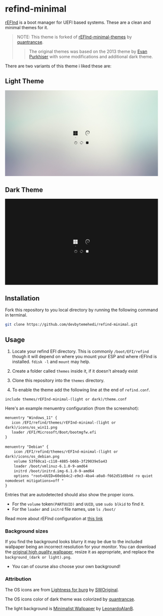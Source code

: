 # refind-minimal

[rEFInd](http://www.rodsbooks.com/refind/) is a boot manager for UEFI based systems. These are a clean and minimal themes for it.

>NOTE: This theme is forked of [rEFInd-minimal-themes](https://github.com/quantrancse/rEFInd-minimal-themes) by [quantrancse](https://github.com/quantrancse).
>>The original themes was based on the 2013 theme by [Evan Purkhiser][evan] with some modifications and additional dark theme.

There are two variants of this theme i liked these are:

## Light Theme

![rEFInd-minimal-light](./rEFInd-minimal-light/screenshot_light.png)

## Dark Theme

![rEFInd-minimal-dark](./rEFInd-minimal-dark/screenshot_dark.png)

## Installation

Fork this repository to you local directory by running the following command in terminal.

```bash
git clone https://github.com/devbytemehedi/refind-minimal.git
```

## Usage

1. Locate your refind EFI directory. This is commonly `/boot/EFI/refind`
    though it will depend on where you mount your ESP and where rEFInd is
    installed. `fdisk -l` and `mount` may help.

2. Create a folder called `themes` inside it, if it doesn't already exist

3. Clone this repository into the `themes` directory.

4. To enable the theme add the following line at the end of `refind.conf`.

 ```nginx
include themes/rEFInd-minimal-(light or dark)/theme.conf
 ```

Here's an example menuentry configuration (from the screenshot):

```nginx
menuentry "Windows_11" {
   icon /EFI/refind/themes/rEFInd-minimal-(light or dark)/icons/os_win11.png
   loader /EFI/Microsoft/Boot/bootmgfw.efi
}

menuentry "Debian" {
    icon /EFI/refind/themes/rEFInd-minimal-(light or dark)/icons/os_debian.png
    volume 53f60ca1-c118-4885-b66b-3f29039e5a43
    loader /boot/vmlinuz-6.1.0-9-amd64
    initrd /boot/initrd.img-6.1.0-9-amd64
    options "root=UUID=60ebb4c2-e9e3-4ba4-a0a8-f662d51d8b4d ro quiet nomodeset mitigations=off "
}
```

Entries that are autodetected should also show the proper icons.

* For the `volume` token`(PARTUUID)` and `UUID`, use `sudo blkid` to find it.
* For the `loader` and `initrd` file names, use `ls /boot/`

Read more about rEFInd configuration at [this link][refind-config]

### Background sizes

If you find the background looks blurry it may be due to the included wallpaper being an incorrect resolution for your monitor. You can download the [original high quality wallpaper][wallpaper], resize it as appropriate, and replace the `background_(dark or light).png`.

* You can of course also choose your own background!

### Attribution

The OS icons are from [Lightness for burg][icons] by [SWOriginal][icon-author].

The OS icons color of dark theme  was colorized by [quantrancse](https://github.com/quantrancse).

The light background is [Minimalist Wallpaper][wallpaper] by [LeonardoAIanB][wallpaper-author].

[evan]: https://github.com/EvanPurkhiser/rEFInd-minimal
[icons]: http://sworiginal.deviantart.com/art/Lightness-for-burg-181461810
[icon-author]: http://sworiginal.deviantart.com/

[wallpaper]: http://leonardoalanb.deviantart.com/art/Minimalist-wallpaper-295519786
[wallpaper-author]: http://leonardoalanb.deviantart.com/
[refind-config]: https://www.rodsbooks.com/refind/configfile.html
